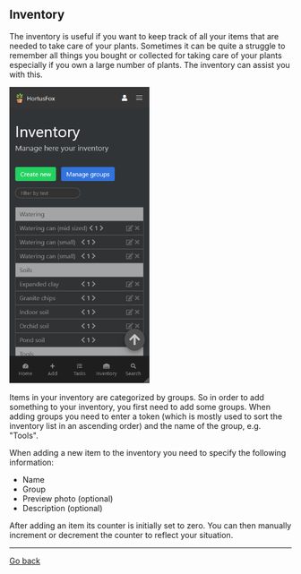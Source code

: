 ## Inventory

The inventory is useful if you want to keep track of all your items that are needed to take 
care of your plants. Sometimes it can be quite a struggle to remember all things you bought
or collected for taking care of your plants especially if you own a large number of plants.
The inventory can assist you with this.

<img src="gfx/Screenshot 2024-03-05 184339.png" alt="screenshot" width="250"/>

Items in your inventory are categorized by groups. So in order to add something to your inventory,
you first need to add some groups. When adding groups you need to enter a token (which is mostly
used to sort the inventory list in an ascending order) and the name of the group, e.g. "Tools".

When adding a new item to the inventory you need to specify the following information:
- Name
- Group
- Preview photo (optional)
- Description (optional)

After adding an item its counter is initially set to zero. You can then manually increment or
decrement the counter to reflect your situation.

<p><hr/></p>

[Go back](index.md)